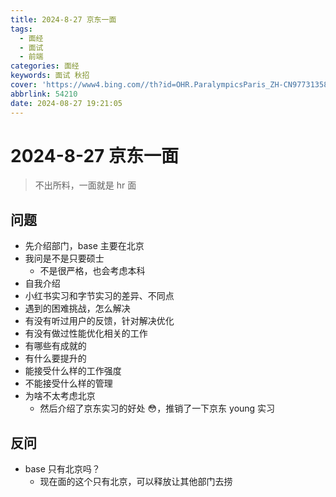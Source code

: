 ```yaml
---
title: 2024-8-27 京东一面
tags:
  - 面经
  - 面试
  - 前端
categories: 面经
keywords: 面试 秋招
cover: 'https://www4.bing.com//th?id=OHR.ParalympicsParis_ZH-CN9773135851_1920x1080.jpg&rf=LaDigue_1920x1080.jpg&pid=hp'
abbrlink: 54210
date: 2024-08-27 19:21:05
---
```


# 2024-8-27 京东一面

> 不出所料，一面就是 hr 面

## 问题

- 先介绍部门，base 主要在北京
- 我问是不是只要硕士
  - 不是很严格，也会考虑本科
- 自我介绍
- 小红书实习和字节实习的差异、不同点
- 遇到的困难挑战，怎么解决
- 有没有听过用户的反馈，针对解决优化
- 有没有做过性能优化相关的工作
- 有哪些有成就的
- 有什么要提升的
- 能接受什么样的工作强度
- 不能接受什么样的管理
- 为啥不太考虑北京
  - 然后介绍了京东实习的好处 😳，推销了一下京东 young 实习

## 反问

- base 只有北京吗？
  - 现在面的这个只有北京，可以释放让其他部门去捞
